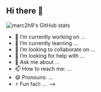 ## Hi there 👋

![marc2h9's GitHub stats](https://github-readme-stats.vercel.app/api?username=marc2h9&show_icons=true&theme=react)

- 🔭 I’m currently working on ...
- 🌱 I’m currently learning ...
- 👯 I’m looking to collaborate on ...
- 🤔 I’m looking for help with ...
- 💬 Ask me about ...
- 📫 How to reach me: ...
- 😄 Pronouns: ...
- ⚡ Fun fact: ...
-->
